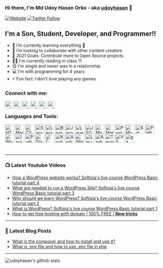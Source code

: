 ### Hi there, I'm Md Udoy Hasan Orko - aka [udoyhasan][website] 👋

[![Website](https://img.shields.io/website?label=udoyhasan.com&style=for-the-badge&url=https%3A%2F%2Fudoyhasan.com)](https://udoyhasan.com)
[![Twitter Follow](https://img.shields.io/twitter/follow/udoyhasanorko?color=1DA1F2&logo=twitter&style=for-the-badge)](https://twitter.com/intent/follow?original_referer=https%3A%2F%2Fgithub.com%2Fudoyhasan&screen_name=udoyhasanorko)

## I'm a Son, Student, Developer, and Programmer!!

- 🌱 I’m currently learning everything 🤣
- 👯 I’m looking to collaborate with other content creators
- 🥅 2021 Goals: Contribute more to Open Source projects
- 👨‍🎓 I'm currently reading in class 11
- 😋 I'm single and never was in a relationship
- ‍💻 I'm with programming for 4 years
- ⚡ Fun fact: I don't love playing any games

### Connect with me:

[<img align="left" alt="udoyhasan.com" height="25px" src="https://raw.githubusercontent.com/udoyhasan/udoyhasan/main/social/web.png" />][website]
[<img align="left" alt="udoyhasan | Facebook" height="25px" src="https://raw.githubusercontent.com/udoyhasan/udoyhasan/main/social/facebook.png" />][facebook]
[<img align="left" alt="udoyhasan | YouTube" height="25px" src="https://raw.githubusercontent.com/udoyhasan/udoyhasan/main/social/youtube.png" />][youtube]
[<img align="left" alt="udoyhasan | Twitter" height="25px" src="https://raw.githubusercontent.com/udoyhasan/udoyhasan/main/social/twitter.png" />][twitter]
[<img align="left" alt="udoyhasan | LinkedIn" height="25px" src="https://raw.githubusercontent.com/udoyhasan/udoyhasan/main/social/linkedin.png" />][linkedin]
[<img align="left" alt="udoyhasan | Instagram" height="25px" src="https://raw.githubusercontent.com/udoyhasan/udoyhasan/main/social/instagram.png" />][instagram]

<br />

### Languages and Tools:

[<img align="left" alt="HTML5" height="30px" src="https://raw.githubusercontent.com/udoyhasan/udoyhasan/main/icons/html.png" />][null-link]
[<img align="left" alt="Mark Down" height="30px" src="https://raw.githubusercontent.com/udoyhasan/udoyhasan/main/icons/md.png" />][null-link]
[<img align="left" alt="CSS3" height="30px" src="https://raw.githubusercontent.com/udoyhasan/udoyhasan/main/icons/css.png" />][null-link]
[<img align="left" alt="Sass" height="30px" src="https://raw.githubusercontent.com/udoyhasan/udoyhasan/main/icons/sass.png" />][null-link]
[<img align="left" alt="Less" height="30px" src="https://raw.githubusercontent.com/udoyhasan/udoyhasan/main/icons/less.png" />][null-link]
[<img align="left" alt="Bootstrap" height="30px" src="https://raw.githubusercontent.com/udoyhasan/udoyhasan/main/icons/bootstrap.png" />][null-link]
[<img align="left" alt="JavaScript" height="30px" src="https://raw.githubusercontent.com/udoyhasan/udoyhasan/main/icons/js.png" />][null-link]
[<img align="left" alt="jquery" height="30px" src="https://raw.githubusercontent.com/udoyhasan/udoyhasan/main/icons/jquery.png" />][null-link]
[<img align="left" alt="JSON" height="30px" src="https://raw.githubusercontent.com/udoyhasan/udoyhasan/main/icons/json.png" />][null-link]
[<img align="left" alt="MySQL" height="30px" src="https://raw.githubusercontent.com/udoyhasan/udoyhasan/main/icons/mysql.png" />][null-link]
[<img align="left" alt="MariaDB" height="30px" src="https://raw.githubusercontent.com/udoyhasan/udoyhasan/main/icons/mariadb.png" />][null-link]
[<img align="left" alt="Postgresql " height="30px" src="https://raw.githubusercontent.com/udoyhasan/udoyhasan/main/icons/pgsql.png" />][null-link]
[<img align="left" alt="MongoDB" height="30px" src="https://raw.githubusercontent.com/udoyhasan/udoyhasan/main/icons/mongodb.png" />][null-link]
[<img align="left" alt="Sql lite" height="30px" src="https://raw.githubusercontent.com/udoyhasan/udoyhasan/main/icons/sqllite.png" />][null-link]
[<img align="left" alt="PHP" height="30px" src="https://raw.githubusercontent.com/udoyhasan/udoyhasan/main/icons/php.png" />][null-link]
[<img align="left" alt="WordPress" height="30px" src="https://raw.githubusercontent.com/udoyhasan/udoyhasan/main/icons/wp.png" />][null-link]
[<img align="left" alt="laravel" height="30px" src="https://raw.githubusercontent.com/udoyhasan/udoyhasan/main/icons/laravel.png" />][null-link]
[<img align="left" alt="Python" height="30px" src="https://raw.githubusercontent.com/udoyhasan/udoyhasan/main/icons/py.png" />][null-link]
[<img align="left" alt="Django" height="30px" src="https://raw.githubusercontent.com/udoyhasan/udoyhasan/main/icons/django.png" />][null-link]
[<img align="left" alt="C Programming" height="30px" src="https://raw.githubusercontent.com/udoyhasan/udoyhasan/main/icons/c-lang.png" />][null-link]
[<img align="left" alt="Koylin" height="30px" src="https://raw.githubusercontent.com/udoyhasan/udoyhasan/main/icons/kotlin.png" />][null-link]
[<img align="left" alt="Android Studio" height="30px" src="https://raw.githubusercontent.com/udoyhasan/udoyhasan/main/icons/androidstudio.png" />][null-link]
[<img align="left" alt="Windows" height="30px" src="https://raw.githubusercontent.com/udoyhasan/udoyhasan/main/icons/windows.png" />][null-link]
[<img align="left" alt="Linux" height="30px" src="https://raw.githubusercontent.com/udoyhasan/udoyhasan/main/icons/linux.png" />][null-link]
[<img align="left" alt="Android" height="30px" src="https://raw.githubusercontent.com/udoyhasan/udoyhasan/main/icons/android.png" />][null-link]
[<img align="left" alt="Terminal" height="30px" src="https://raw.githubusercontent.com/udoyhasan/udoyhasan/main/icons/terminal.png" />][null-link]
[<img align="left" alt="VS Code" height="30px" src="https://raw.githubusercontent.com/udoyhasan/udoyhasan/main/icons/vscode.png" />][null-link]
[<img align="left" alt="git" height="30px" src="https://raw.githubusercontent.com/udoyhasan/udoyhasan/main/icons/git.png" />][null-link]
<br/>
<br/>
<br/>
<br/>
<br/>

---

### 📺 Latest Youtube Videos

<!-- YOUTUBE:START -->
- [How a WordPress website works? Softisia's live course WordPress Basic tutorial part 4](https://www.youtube.com/watch?v=_mO1BOzObNY)
- [What are needed to run a WordPress Site? Softisia's live course WordPress Basic tutorial part 3](https://www.youtube.com/watch?v=NpGRGnAKjsA)
- [Why should we learn WordPress? Softisia's live course WordPress Basic tutorial part 2](https://www.youtube.com/watch?v=5jOTQmx-b8U)
- [What is WordPress? Softisia's live course WordPress Basic tutorial part 1](https://www.youtube.com/watch?v=xr4Wihz_tv0)
- [How to get free hosting with domain | 100% FREE | **New tricks**](https://www.youtube.com/watch?v=9IJ4qDq31kM)
<!-- YOUTUBE:END -->

---

### 📕 Latest Blog Posts

<!-- BLOG-POST-LIST:START -->
- [What is the composer and how to install and use it?](https://rootlearner.com/@udoyhasan/what-is-the-composer-and-how-to-install-and-use-it/)
- [What is .env file and how to use .env file in php](https://rootlearner.com/@udoyhasan/what-is-env-file-and-how-to-use-env-file-in-php/)
<!-- BLOG-POST-LIST:END -->

---

<img aligh="left" alt="udoyhasan's github stats" src="https://github-readme-stats.vercel.app/api?username=udoyhasan">


[website]: https://udoyhasan.com
[facebook]: https://facebook.com/programmerudoyhasan
[twitter]: https://twitter.com/udoyhasanorko
[youtube]: https://www.youtube.com/channel/UC_o3M0a79cMucJjaNlalnqQ
[instagram]: https://instagram.com/udoyhasanorko
[linkedin]: https://linkedin.com/in/udoyhasan
[null-link]: #
